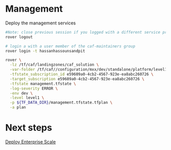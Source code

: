 
# Management
Deploy the management services

```bash
#Note: close previous session if you logged with a different service principal using --impersonate-sp-from-keyvault-url
rover logout

# login a with a user member of the caf-maintainers group
rover login -t hassanhassounsandpit

rover \
  -lz /tf/caf/landingzones/caf_solution \
  -var-folder /tf/caf//configuration/mxx/dev/standalone/platform/level1/management \
  -tfstate_subscription_id e59609a0-4cb2-4567-923e-ea8abc260726 \
  -target_subscription e59609a0-4cb2-4567-923e-ea8abc260726 \
  -tfstate management.tfstate \
  -log-severity ERROR \
  -env dev \
  -level level1 \
  -p ${TF_DATA_DIR}/management.tfstate.tfplan \
  -a plan

```


# Next steps

 [Deploy Enterprise Scale](../../level1/eslz/readme.md)
